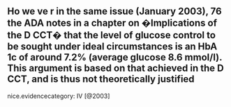 Ho we ve r in the same issue (January 2003), 76 the ADA notes in a chapter on �Implications of the D CCT� that the level of glucose control to be sought under ideal circumstances is an HbA 1c of around 7.2% (average glucose 8.6 mmol/l). This argument is based on that achieved in the D CCT, and is thus not theoretically justified
---
 nice.evidencecategory: IV
[@2003]
